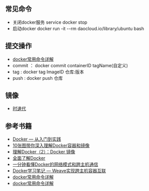 ## 常见命令
* 关闭docker服务 service docker stop
* 启动docker docker run -it --rm daocloud.io/library/ubuntu bash

## 提交操作
* [docker常用命令详解](http://blog.csdn.net/permike/article/details/51879578)
* commit ： docker commit containerID tagName(自定义)
* tag : docker tag ImageID 仓库:版本
* push : docker push 仓库

## 镜像
* [时速代](https://hub.tenxcloud.com/)

## 参考书籍
* [Docker — 从入门到实践](https://www.gitbook.com/book/yeasy/docker_practice/details)
* [10张图带你深入理解Docker容器和镜像](http://dockone.io/article/783)
* [理解Docker（2）：Docker 镜像](http://www.cnblogs.com/sammyliu/p/5877964.html)
* [全面了解Docker](https://github.com/moxingwang/Docker-introduce)
* [一分钟看懂Docker的网络模式和跨主机通信](http://www.cnblogs.com/yy-cxd/p/6553624.html)
* [ Docker学习笔记 — Weave实现跨主机容器互联](http://blog.csdn.net/wangtaoking1/article/details/45244525)
* [docker常用命令详解](http://blog.csdn.net/permike/article/details/51879578)
* [docker常用命令详解](http://blog.csdn.net/permike/article/details/51879578)